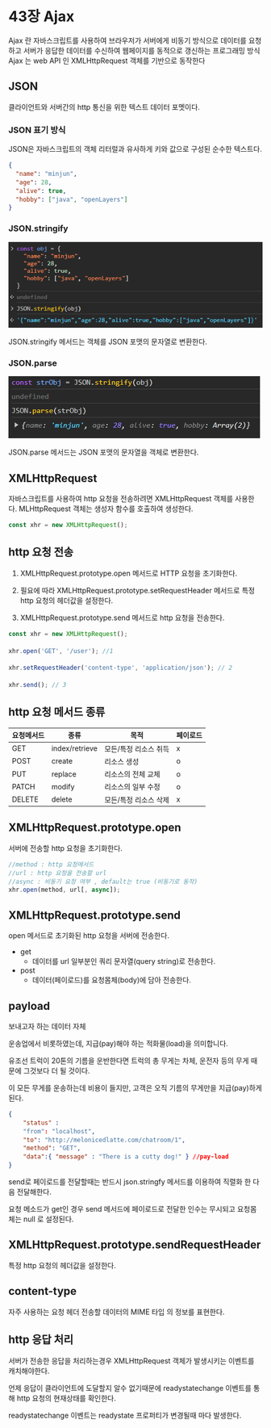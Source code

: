 # 43장 Ajax
Ajax 란 자바스크립트를 사용하여 브라우저가 서버에게 비동기 방식으로 데이터를 요청하고 서버가 응답한 데이터를 수신하여 웹페이지를 동적으로 갱신하는 프로그래밍 방식<br>
Ajax 는 web API 인 XMLHttpRequest 객체를 기반으로 동작한다

## JSON
클라이언트와 서버간의 http 통신을 위한 텍스트 데이터 포멧이다.

### JSON 표기 방식
JSON은 자바스크립트의 객체 리터럴과 유사하게 키와 값으로 구성된 순수한 텍스트다.
```json
{
  "name": "minjun",
  "age": 28, 
  "alive": true,
  "hobby": ["java", "openLayers"]
}
```
### JSON.stringify
![img.png](img.png)

JSON.stringify 메서드는 객체를 JSON 포맷의 문자열로 변환한다.
### JSON.parse
![img_1.png](img_1.png)

JSON.parse 메서드는 JSON 포맷의 문자열을 객체로 변환한다.


## XMLHttpRequest
자바스크립트를 사용하여 http 요청을 전송하려면 XMLHttpRequest 객체를 사용한다.
MLHttpRequest 객체는 생성자 함수를 호출하여 생성한다.

```javascript
const xhr = new XMLHttpRequest();
```

## http 요청 전송
1. XMLHttpRequest.prototype.open 메서드로 HTTP 요청을 초기화한다.

2. 필요에 따라 XMLHttpRequest.prototype.setRequestHeader 메서드로 특정 http 요청의 헤더값을 설정한다.
3. XMLHttpRequest.prototype.send 메서드로 http 요청을 전송한다.

```javascript
const xhr = new XMLHttpRequest();

xhr.open('GET', '/user'); //1

xhr.setRequestHeader('content-type', 'application/json'); // 2

xhr.send(); // 3
```

## http 요청 메서드 종류

|요청메서드| 종류      |목적                 | 페이로드 | 
|------ |--------------|---------------------|----|
|GET    |index/retrieve|모든/특정 리소스 취득|x|
|POST   |create        |리소스 생성          |o|
|PUT    |replace       |리소스의 전체 교체   |o|
|PATCH  |modify        |리소스의 일부 수정   |o|
|DELETE |delete        |모든/특정 리소스 삭제|x|


## XMLHttpRequest.prototype.open
서버에 전송할  http 요청을 초기화한다.
```javascript
//method : http 요청메서드
//url : http 요청을 전송할 url
//async : 비동기 요청 여부 , default는 true (비동기로 동작)
xhr.open(method, url[, async]); 
```

## XMLHttpRequest.prototype.send
open 메서드로 초기화된 http 요청을 서버에 전송한다.
- get 
    - 데이터를 url 일부분인 쿼리 문자열(query string)로 전송한다.
- post 
    - 데이터(페이로드)를 요청몸체(body)에 담아 전송한다.

## payload
보내고자 하는 데이터 자체

운송업에서 비롯하였는데, 지급(pay)해야 하는 적화물(load)을 의미합니다. 

유조선 트럭이 20톤의 기름을 운반한다면 트럭의 총 무게는 차체, 운전자 등의 무게 때문에 그것보다 더 될 것이다. 

이 모든 무게를 운송하는데 비용이 들지만, 
고객은 오직 기름의 무게만을 지급(pay)하게 된다.

```json
{
	"status" : 
	"from": "localhost",
	"to": "http://melonicedlatte.com/chatroom/1",
	"method": "GET",
	"data":{ "message" : "There is a cutty dog!" } //pay-load
}
```

send로 페이로드를 전달할때는 반드시 json.stringfy 메서드를 이용하여 직렬화 한 다음 전달해한다.

요청 메소드가 get인 경우 send 메서드에 페이로드로 전달한 인수는 무시되고 요청몸체는 null 로 설정된다.


## XMLHttpRequest.prototype.sendRequestHeader
특정 http 요청의 헤더값을 설정한다.

## content-type
자주 사용하는 요청 헤더
전송할 데이터의 MIME 타입 의 정보를 표현한다.

## http 응답 처리
서버가 전송한 응답을 처리하는경우 XMLHttpRequest 객체가 발생시키는 이벤트를 캐치해야한다.

언제 응답이 클라이언트에 도달할지 알수 없기때문에 readystatechange 이벤트를 통해 http 요청의 현재상태를 확인한다.

readystatechange 이벤트는 readystate 프로퍼티가 변경될때 마다 발생한다.



